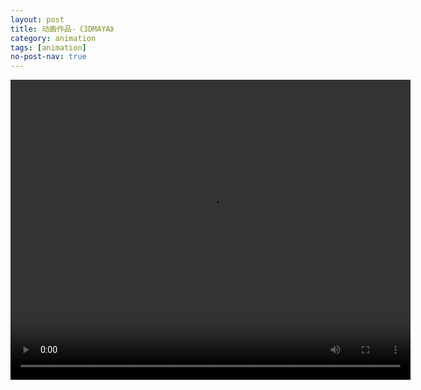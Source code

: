 ```yaml
---
layout: post
title: 动画作品-《3DMAYA》
category: animation
tags: [animation]
no-post-nav: true
---
```


<video id="video" width="640" height="480" controls=""  src="https://www.uetty.com/ryj/3DMAYA%E5%8A%A8%E7%94%BB%E4%BD%9C%E5%93%81.mp4">
</video>